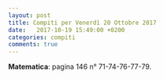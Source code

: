 ```yaml
---
layout: post
title: Compiti per Venerdì 20 Ottobre 2017
date:   2017-10-19 15:49:00 +0200
categories: compiti
comments: true
--- 
```


**Matematica**: pagina 146 n° 71-74-76-77-79.